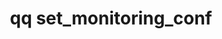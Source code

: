 ---
category: set
command: set_monitoring_conf
keywords: qq, qq_cli, set_monitoring_conf
optional_options:
- alternate: []
  help: Enable monitoring service.
  name: --enabled
  required: false
- alternate: []
  help: Disable monitoring service.
  name: --disabled
  required: false
- alternate: []
  help: Enable support VPN.
  name: --vpn-enabled
  required: false
- alternate: []
  help: Disable support VPN.
  name: --vpn-disabled
  required: false
- alternate: []
  help: Specify MQ host name or IP.
  name: --mq-host
  required: false
- alternate: []
  help: Optional MQ service port.
  name: --mq-port
  required: false
- alternate: []
  help: Optional MQ proxy host.
  name: --mq-proxy-host
  required: false
- alternate: []
  help: Optional MQ proxy port.
  name: --mq-proxy-port
  required: false
- alternate: []
  help: Optional S3 proxy host.
  name: --s3-proxy-host
  required: false
- alternate: []
  help: Optional S3 proxy port.
  name: --s3-proxy-port
  required: false
- alternate: []
  help: Optional S3 proxy disable HTTPS.
  name: --s3-proxy-disable-https
  required: false
- alternate: []
  help: Optional Set both MQ and S3 proxy host to HOST.
  name: --all-proxy-host
  required: false
- alternate: []
  help: Optional Set both MQ and S3 proxy port to PORT.
  name: --all-proxy-port
  required: false
- alternate: []
  help: Monitoring poll interval in seconds.
  name: --period
  required: false
- alternate: []
  help: Support VPN host name or IP.
  name: --vpn-host
  required: false
- alternate: []
  help: Enable Nexus monitoring.
  name: --nexus-enabled
  required: false
- alternate: []
  help: Disable Nexus monitoring.
  name: --nexus-disabled
  required: false
- alternate: []
  help: Optional nexus host.
  name: --nexus-host
  required: false
- alternate: []
  help: Optional nexus port.
  name: --nexus-port
  required: false
- alternate: []
  help: Nexus poll interval in seconds.
  name: --nexus-interval
  required: false
permalink: /qq-cli-command-guide/set/set_monitoring_conf.html
positional_options: []
sidebar: qq_cli_command_reference_sidebar
summary: This section explains how to use the <code>qq set_monitoring_conf</code>
  command.
synopsis: Update monitoring configuration.
title: qq set_monitoring_conf
usage: "qq set_monitoring_conf [-h] [--enabled | --disabled] [--vpn-enabled | --vpn-disabled]\
  \ [--mq-host MQ_HOST] [--mq-port MQ_PORT]\n    [--mq-proxy-host MQ_PROXY_HOST] [--mq-proxy-port\
  \ MQ_PROXY_PORT] [--s3-proxy-host S3_PROXY_HOST]\n    [--s3-proxy-port S3_PROXY_PORT]\
  \ [--s3-proxy-disable-https] [--all-proxy-host HOST] [--all-proxy-port PORT]\n \
  \   [--period PERIOD] [--vpn-host VPN_HOST] [--nexus-enabled | --nexus-disabled]\
  \ [--nexus-host NEXUS_HOST]\n    [--nexus-port NEXUS_PORT] [--nexus-interval NEXUS_INTERVAL]"
zendesk_source: qq CLI Command Guide

---